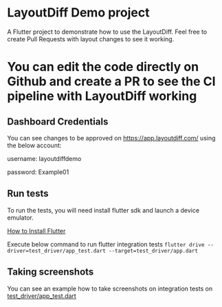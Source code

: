 # LayoutDiff Demo project

A Flutter project to demonstrate how to use the LayoutDiff. Feel free to create Pull Requests with layout changes to see it working.

# You can edit the code directly on Github and create a PR to see the CI pipeline with LayoutDiff working

## Dashboard Credentials

You can see changes to be approved on https://app.layoutdiff.com/ using the below account:

username: layoutdiffdemo

password: Example01

## Run tests

To run the tests, you will need install flutter sdk and launch a device emulator.

[How to Install Flutter](https://flutter.dev/docs/get-started/install)

Execute below command to run flutter integration tests
`flutter drive --driver=test_driver/app_test.dart --target=test_driver/app.dart`

## Taking screenshots
You can see an example how to take screenshots on integration tests on [test_driver/app_test.dart](https://github.com/LayoutDiff/layoutdiff-app-example/blob/master/test_driver/app_test.dart)
